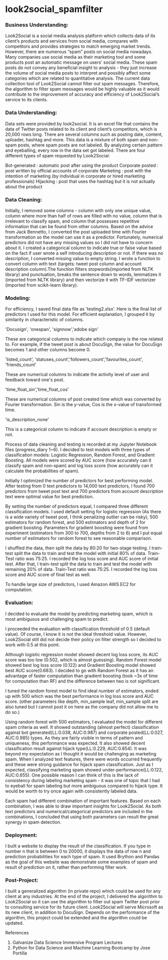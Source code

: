 # look2social_spamfilter

### Business Understanding:

Look2Social is a social media analysis platform which collects data of its client’s products and services from social media, compares with competitors and provides strategies to match emerging market trends.
However, there are numerous “spam” posts on social media nowadays. Many companies use social media as their marketing tool and some products post an automatic message on users’ social media. These spam posts do not convey any beneficial insight to analysis - they just increase the volume of social media posts to interpret and possibly affect some categories which are related to quantitative analysis.
The current data collection tool of Look2Social cannot filter out spam messages. Therefore, the algorithm to filter spam messages would be highly valuable as it would contribute to the improvement of accuracy and efficiency of Look2Social’s service to its clients.

### Data Understanding:

Data sets were provided by look2social. It is an excel file that contains the data of Twitter posts related to its client and client’s competitors, which is 20,000 rows long. There are several columns such as posting date, content, uploader, hashtag and more. This data is a mixture of both spam and non-spam posts, where spam posts are not labeled. By analyzing certain pattern and eyeballing, every row in the data set got labeled.
There are four different types of spam requested by Look2Social:

Bot-generated : automatic post after using the product
Corporate posted : post written by official accounts of corporate
Marketing : post with the intention of marketing (by individual in corporate or hired marketing professionals)
Hijacking : post that uses the hashtag but it is not actually about the product

### Data Cleaning:

Initially, I removed some columns - column with only one unique value, column where more than half of rows are filled with no value, column that is irrelevant to classify spam, and column that possesses repetitive information that can be found from other columns. Based on the advice from Jack Bennetto, I converted the post uploaded time with Fourier transformation so the model can use it as a predictor. Fortunately, numerical predictors did not have any missing values so I did not have to concern about it.
I created a categorical column to indicate true or false value based on the fact if user wrote a self introducing description or not. If there was no description, I converted missing value to empty string.
I wrote a function to convert column with text (targets: tweet post column and account description column).The function filters stopwords(imported from NLTK library) and punctuation, breaks the sentence down to words, lemmatizes it (imported from NLTK library) and then vectorize it with TF-IDF vectorizer (imported from scikit-learn library).

### Modeling:

For efficiency, I saved final data file as 'testing2.xlsx'. Here is the final list of predictors I used for this model. For efficient explanation, I grouped it by similarity in characteristic of columns.


'Docusign', 'onespan', 'signnow','adobe sign'

These are categorical columns to indicate which company is the row related to. For example, if the tweet post is about DocuSign, the value for DocuSign becomes 1 and other columns become 0.

'listed_count', 'statuses_count','followers_count','favourites_count', 'friends_count'

These are numerical columns to indicate the activity level of user and feedback toward one's post.

'time_float_sin','time_float_cos'

These are numerical columns of post created time which was converted by Fourier transformation. Sin is the y-value, Cos is the x-value of transformed time.

'is_description_none'

This is a categorical column to indicate if account description is empty or not.

Process of data cleaning and testing is recorded at my Jupyter Notebook files (progress_diary 1~6).
I decided to test models with three types of classification models: Logistic Regression, Random Forest, and Gradient Boosting. All models were scored by AUC score (how accurately can it classify spam and non-spam) and log loss score (how accurately can it calculate the probabilities of spam).

Initially I optimized the number of predictors for best performing model. After testing from 0 text predictors to 14,000 text predictors, I found 700 predictors from tweet post text and 700 predictors from account description text were optimal value for best prediction.

By setting the number of predictors equal, I compared three different classification models. I used default setting for logistic regression (As there is a wide variety of tweet post, I think penalizing outlier can be risky), 500 estimators for random forest, and 500 estimators and depth of 2 for gradient boosting. Parameters for gradient boosting were found from experiment (estimators from 300 to 700, depths from 2 to 6) and I put equal number of estimators for random forest to see reasonable comparison.

I shuffled the data, then split the data by 80:20 for two-stage testing.
I train-test split the data to train and test the model with initial 80% of data. Train-Test ratio was 75:25. I recorded the log loss score and AUC score of initial test.
After that, I train-test split the data to train and test the model with remaining 20% of data. Train-Test ratio was 75:25. I recorded the log loss score and AUC score of final test as well.

To handle large size of predictors, I used Amazon AWS EC2 for computation.

### Evaluation:

I decided to evaluate the model by predicting marketing spam, which is most ambiguous and challenging spam to predict.

I proceeded the evaluation with classification threshold of 0.5 (default value). Of course, I know it is not the ideal threshold value. However, Look2Social still did not decide their policy on filter strength so I decided to work with 0.5 at this point.

Although logistic regression model showed decent log loss score, its AUC score was too low (0.502, which is almost guessing).  Random Forest model showed best log loss score (0.122) and Gradient Boosting model showed best AUC score(0.683). I decided to go with Random Forest as it has an advantage of faster computation than gradient boosting (took ~3x of time for computation than RF) and the difference between two is not significant.

I tuned the random forest model to find ideal number of estimators, ended up with 500 which was the best performance in log loss score and AUC score.
(other parameters like depth, min_sample leaf, min_sample split are also tuned but I cannot post it on here as the company did not allow me to do so.)


Using random forest with 500 estimators, I evaluated the model for different spam criteria as well.
It showed outstanding (almost perfect) classification against bot generated(LL:0.038, AUC:0.987) and corporate posted(LL:0.027, AUC:0.985) types. As they are fairly visible in terms of pattern and uniqueness, this performance was expected.
It also showed decent classification result against hijack type(LL:0.229, AUC:0.854). It was beyond my expectation as I thought it would be challenging as marketing spam. When I analyzed text features, there were words occurred frequently and these were strong guidance for hijack spam classification.   Just as I expected, classifying marketing spam showed under-performance(LL:0.122, AUC:0.655). One possible reason I can think of this is the lack of consistency during labeling marketing spam - it was one of topic that I had to eyeball for spam labeling but more ambiguous compared to hijack type. It would be worth to try once again with consistently labeled data.

Each spam had different combination of important features. Based on each combination, I was able to draw important insights for Look2Social. As both text predictors and numerical/categorical predictors are included in the combinations, I concluded that using both parameters can result the great synergy in spam detection.

### Deployment:

I built a website to display the result of the classification. If you type in number n that is between 0 to 20000, it displays the data of row n and prediction probabilities for each type of spam. It used Brython and Pandas as the goal of this website was demonstrate some examples of spam and result of prediction on it, rather than performing filter work.


### Post-Project:

I built a generalized algorithm (in private repo) which could be used for any client at any industries.
At the end of the project, I delivered the algorithm to Look2Social so it can use the algorithm to filter out spam Twitter post prior to consulting service for its future client.
Look2Social will serve Microsoft as its new client, in addition to DocuSign. Depends on the performance of the algorithm, this project could be extended and the algorithm could be updated.

References

1. Galvanize Data Science Immersive Program Lectures
2. Python for Data Science and Machine Learning Bootcamp by Jose Portilla
